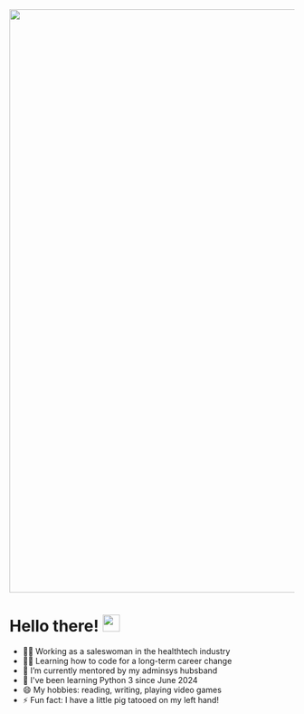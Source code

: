 <div id="header" align="center">
  <img src="https://i.postimg.cc/Zn9gYTZG/github-header-image.png" width="1030"/>
</div>

<h1>
  Hello there!
  <img src="https://media.giphy.com/media/hvRJCLFzcasrR4ia7z/giphy.gif" width="30px"/>
</h1>

- 👩‍💼 Working as a saleswoman in the healthtech industry
- 👩‍🎓 Learning how to code for a long-term career change
- 👯 I’m currently mentored by my adminsys hubsband
- 🐍 I've been learning Python 3 since June 2024
- 😄 My hobbies: reading, writing, playing video games
- ⚡ Fun fact: I have a little pig tatooed on my left hand!
